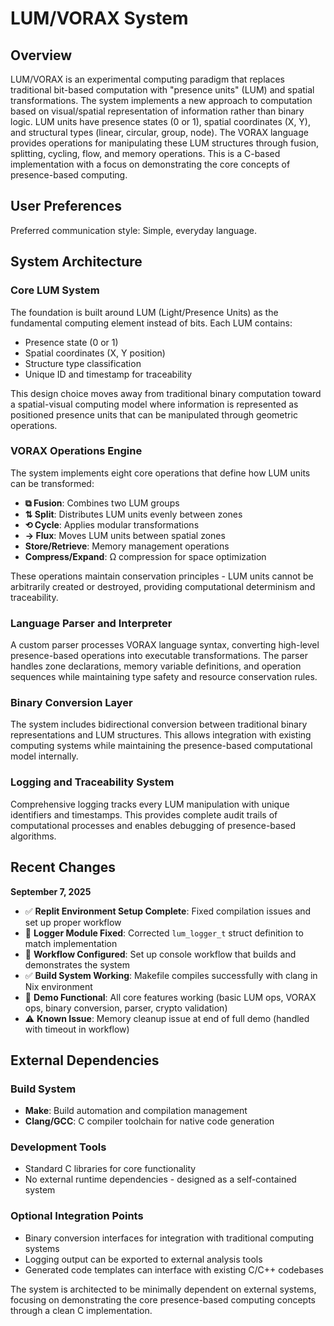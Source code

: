# LUM/VORAX System

## Overview

LUM/VORAX is an experimental computing paradigm that replaces traditional bit-based computation with "presence units" (LUM) and spatial transformations. The system implements a new approach to computation based on visual/spatial representation of information rather than binary logic. LUM units have presence states (0 or 1), spatial coordinates (X, Y), and structural types (linear, circular, group, node). The VORAX language provides operations for manipulating these LUM structures through fusion, splitting, cycling, flow, and memory operations. This is a C-based implementation with a focus on demonstrating the core concepts of presence-based computing.

## User Preferences

Preferred communication style: Simple, everyday language.

## System Architecture

### Core LUM System
The foundation is built around LUM (Light/Presence Units) as the fundamental computing element instead of bits. Each LUM contains:
- Presence state (0 or 1)
- Spatial coordinates (X, Y position)
- Structure type classification
- Unique ID and timestamp for traceability

This design choice moves away from traditional binary computation toward a spatial-visual computing model where information is represented as positioned presence units that can be manipulated through geometric operations.

### VORAX Operations Engine
The system implements eight core operations that define how LUM units can be transformed:
- **⧉ Fusion**: Combines two LUM groups
- **⇅ Split**: Distributes LUM units evenly between zones
- **⟲ Cycle**: Applies modular transformations
- **→ Flux**: Moves LUM units between spatial zones
- **Store/Retrieve**: Memory management operations
- **Compress/Expand**: Ω compression for space optimization

These operations maintain conservation principles - LUM units cannot be arbitrarily created or destroyed, providing computational determinism and traceability.

### Language Parser and Interpreter
A custom parser processes VORAX language syntax, converting high-level presence-based operations into executable transformations. The parser handles zone declarations, memory variable definitions, and operation sequences while maintaining type safety and resource conservation rules.

### Binary Conversion Layer
The system includes bidirectional conversion between traditional binary representations and LUM structures. This allows integration with existing computing systems while maintaining the presence-based computational model internally.

### Logging and Traceability System
Comprehensive logging tracks every LUM manipulation with unique identifiers and timestamps. This provides complete audit trails of computational processes and enables debugging of presence-based algorithms.

## Recent Changes

**September 7, 2025**
- ✅ **Replit Environment Setup Complete**: Fixed compilation issues and set up proper workflow
- 🔧 **Logger Module Fixed**: Corrected `lum_logger_t` struct definition to match implementation
- 🚀 **Workflow Configured**: Set up console workflow that builds and demonstrates the system
- ✅ **Build System Working**: Makefile compiles successfully with clang in Nix environment
- 🎯 **Demo Functional**: All core features working (basic LUM ops, VORAX ops, binary conversion, parser, crypto validation)
- ⚠️ **Known Issue**: Memory cleanup issue at end of full demo (handled with timeout in workflow)

## External Dependencies

### Build System
- **Make**: Build automation and compilation management
- **Clang/GCC**: C compiler toolchain for native code generation

### Development Tools
- Standard C libraries for core functionality
- No external runtime dependencies - designed as a self-contained system

### Optional Integration Points
- Binary conversion interfaces for integration with traditional computing systems
- Logging output can be exported to external analysis tools
- Generated code templates can interface with existing C/C++ codebases

The system is architected to be minimally dependent on external systems, focusing on demonstrating the core presence-based computing concepts through a clean C implementation.
